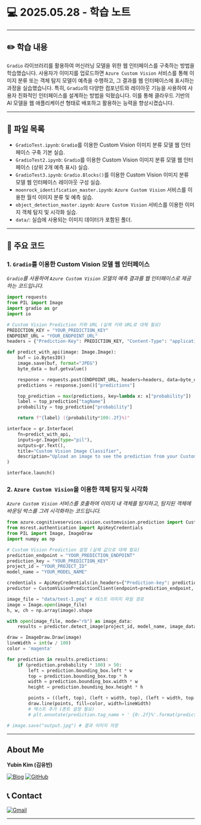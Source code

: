 # 💻 2025.05.28 - 학습 노트

---

## ✏️ 학습 내용

`Gradio` 라이브러리를 활용하여 머신러닝 모델을 위한 웹 인터페이스를 구축하는 방법을 학습했습니다. 사용자가 이미지를 업로드하면 `Azure Custom Vision` 서비스를 통해 이미지 분류 또는 객체 탐지 모델이 예측을 수행하고, 그 결과를 웹 인터페이스에 표시하는 과정을 실습했습니다. 특히, `Gradio`의 다양한 컴포넌트와 레이아웃 기능을 사용하여 사용자 친화적인 인터페이스를 설계하는 방법을 익혔습니다. 이를 통해 클라우드 기반의 AI 모델을 웹 애플리케이션 형태로 배포하고 활용하는 능력을 향상시켰습니다.

---

## 📁 파일 목록

- `GradioTest.ipynb`: `Gradio`를 이용한 Custom Vision 이미지 분류 모델 웹 인터페이스 구축 기본 실습.
- `GradioTest2.ipynb`: `Gradio`를 이용한 Custom Vision 이미지 분류 모델 웹 인터페이스 (상위 2개 예측 표시) 실습.
- `GradioTest3.ipynb`: `Gradio.Blocks()`를 이용한 Custom Vision 이미지 분류 모델 웹 인터페이스 레이아웃 구성 실습.
- `moonrock_identification_master.ipynb`: `Azure Custom Vision` 서비스를 이용한 월석 이미지 분류 및 예측 실습.
- `object_detection_master.ipynb`: `Azure Custom Vision` 서비스를 이용한 이미지 객체 탐지 및 시각화 실습.
- `data/`: 실습에 사용되는 이미지 데이터가 포함된 폴더.

---

## 📌 주요 코드

### 1. `Gradio`를 이용한 Custom Vision 모델 웹 인터페이스
*`Gradio`를 사용하여 `Azure Custom Vision` 모델의 예측 결과를 웹 인터페이스로 제공하는 코드입니다.*
```python
import requests
from PIL import Image
import gradio as gr
import io

# Custom Vision Prediction 키와 URL (실제 키와 URL로 대체 필요)
PREDICTION_KEY = "YOUR_PREDICTION_KEY"
ENDPOINT_URL = "YOUR_ENDPOINT_URL"
headers = {"Prediction-Key": PREDICTION_KEY, "Content-Type": "application/octet-stream"}

def predict_with_api(image: Image.Image):
    buf = io.BytesIO()
    image.save(buf, format="JPEG")
    byte_data = buf.getvalue()

    response = requests.post(ENDPOINT_URL, headers=headers, data=byte_data)
    predictions = response.json()["predictions"]

    top_prediction = max(predictions, key=lambda x: x["probability"])
    label = top_prediction["tagName"]
    probability = top_prediction["probability"]

    return f"{label} ({probability*100:.2f}%)"

interface = gr.Interface(
    fn=predict_with_api,
    inputs=gr.Image(type="pil"),
    outputs=gr.Text(),
    title="Custom Vision Image Classifier",
    description="Upload an image to see the prediction from your Custom Vision model.",
)

interface.launch()
```

### 2. `Azure Custom Vision`을 이용한 객체 탐지 및 시각화
*`Azure Custom Vision` 서비스를 호출하여 이미지 내 객체를 탐지하고, 탐지된 객체에 바운딩 박스를 그려 시각화하는 코드입니다.*
```python
from azure.cognitiveservices.vision.customvision.prediction import CustomVisionPredictionClient
from msrest.authentication import ApiKeyCredentials
from PIL import Image, ImageDraw
import numpy as np

# Custom Vision Prediction 설정 (실제 값으로 대체 필요)
prediction_endpoint = "YOUR_PREDICTION_ENDPOINT"
prediction_key = "YOUR_PREDICTION_KEY"
project_id = "YOUR_PROJECT_ID"
model_name = "YOUR_MODEL_NAME"

credentials = ApiKeyCredentials(in_headers={"Prediction-key": prediction_key})
predictor = CustomVisionPredictionClient(endpoint=prediction_endpoint, credentials=credentials)

image_file = "data/test-1.png" # 테스트 이미지 파일 경로
image = Image.open(image_file)
h, w, ch = np.array(image).shape

with open(image_file, mode="rb") as image_data:
    results = predictor.detect_image(project_id, model_name, image_data)

draw = ImageDraw.Draw(image)
lineWidth = int(w / 100)
color = 'magenta'

for prediction in results.predictions:
    if (prediction.probability * 100) > 50:
        left = prediction.bounding_box.left * w
        top = prediction.bounding_box.top * h
        width = prediction.bounding_box.width * w
        height = prediction.bounding_box.height * h

        points = ((left, top), (left + width, top), (left + width, top + height), (left, top + height), (left, top))
        draw.line(points, fill=color, width=lineWidth)
        # 텍스트 추가 (폰트 설정 필요)
        # plt.annotate(prediction.tag_name + ' {0:.2f}%'.format(prediction.probability * 100), (left, top), color=color)

# image.save("output.jpg") # 결과 이미지 저장
```

---

## About Me

**Yubin Kim (김유빈)**

[![Blog](https://img.shields.io/badge/Blog-FF5722?style=for-the-badge&logo=blogger&logoColor=white)](https://cases.tistory.com/)
<a href="https://github.com/yubi0210"><img src="https://img.shields.io/badge/GitHub-181717?style=for-the-badge&logo=github&logoColor=white" alt="GitHub"/></a>

## 📞 Contact
[![Gmail](https://img.shields.io/badge/ubinn0210@gmail.com-D14836?style=for-the-badge&logo=gmail&logoColor=white)](ubinn0210@gmail.com)


---
